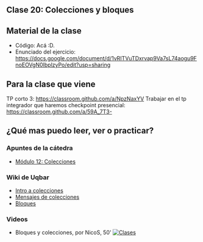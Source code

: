 ## Clase 20: Colecciones y bloques

## Material de la clase

- Código: Acá :D.
- Enunciado del ejercicio: https://docs.google.com/document/d/1vRITVuTDxrvap9Va7sL74aogu9FnoEOVgN0IbplzyPo/edit?usp=sharing

## Para la clase que viene

TP corto 3: https://classroom.github.com/a/NpzNaxYV
Trabajar en el tp integrador que haremos checkpoint presencial: https://classroom.github.com/a/59A_7T3-

## ¿Qué mas puedo leer, ver o practicar?

### Apuntes de la cátedra
- [Módulo 12: Colecciones](https://docs.google.com/document/d/1MLbx1Fxt7I_uVg6Yv9hYfIu2IIbUQqqICbOM3s969D8/edit)

### Wiki de Uqbar

- [Intro a colecciones](https://wiki.uqbar.org/wiki/articles/intro-a-colecciones.html)
- [Mensajes de colecciones](https://wiki.uqbar.org/wiki/articles/mensajes-de-colecciones.html)
- [Bloques](https://wiki.uqbar.org/wiki/articles/bloques.html)


### Videos

- Bloques y colecciones, por NicoS, 50'
[![Clases](https://img.youtube.com/vi/4MkPl8helxg/0.jpg)](https://youtu.be/4MkPl8helxg "Bloques y colecciones")
